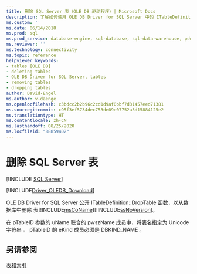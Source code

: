 ```yaml
---
title: 删除 SQL Server 表（OLE DB 驱动程序）| Microsoft Docs
description: 了解如何使用 OLE DB Driver for SQL Server 中的 ITableDefinition::DropTable 函数来从数据库中删除 SQL Server 表。
ms.custom: ''
ms.date: 06/14/2018
ms.prod: sql
ms.prod_service: database-engine, sql-database, sql-data-warehouse, pdw
ms.reviewer: ''
ms.technology: connectivity
ms.topic: reference
helpviewer_keywords:
- tables [OLE DB]
- deleting tables
- OLE DB Driver for SQL Server, tables
- removing tables
- dropping tables
author: David-Engel
ms.author: v-daenge
ms.openlocfilehash: c3bdcc2b2b96c2cd1d9af0bbf7d31457eed71381
ms.sourcegitcommit: c95f3ef5734dec753de09e07752a5d15884125e2
ms.translationtype: HT
ms.contentlocale: zh-CN
ms.lasthandoff: 08/25/2020
ms.locfileid: "88859402"
---
```

# <a name="dropping-a-sql-server-table"></a>删除 SQL Server 表
[!INCLUDE [SQL Server](../../../includes/applies-to-version/sql-asdb-asdbmi-asa-pdw.md)]

[!INCLUDE[Driver_OLEDB_Download](../../../includes/driver_oledb_download.md)]

  OLE DB Driver for SQL Server 公开 ITableDefinition::DropTable 函数，以从数据库中删除   表[!INCLUDE[msCoName](../../../includes/msconame-md.md)][!INCLUDE[ssNoVersion](../../../includes/ssnoversion-md.md)]。  
  
 在 pTableID 参数的 uName 联合的 pwszName 成员中，将表名指定为 Unicode 字符串    。 pTableID 的 eKind 成员必须是 DBKIND_NAME   。  
  
## <a name="see-also"></a>另请参阅  
 [表和索引](../../oledb/ole-db-tables-indexes/tables-and-indexes.md)  
  
  
